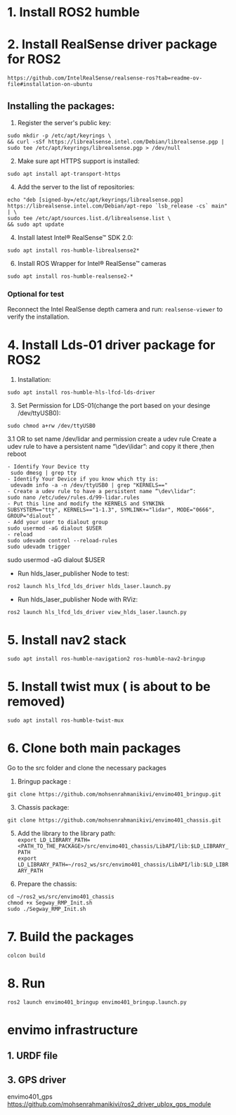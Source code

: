 # 1. Install ROS2 humble
# 2. Install RealSense driver package for ROS2
```
https://github.com/IntelRealSense/realsense-ros?tab=readme-ov-file#installation-on-ubuntu
```
## Installing the packages:
1. Register the server's public key:
```
sudo mkdir -p /etc/apt/keyrings \
&& curl -sSf https://librealsense.intel.com/Debian/librealsense.pgp | sudo tee /etc/apt/keyrings/librealsense.pgp > /dev/null
```

2. Make sure apt HTTPS support is installed:
```
sudo apt install apt-transport-https
```
4. Add the server to the list of repositories:
```
echo "deb [signed-by=/etc/apt/keyrings/librealsense.pgp] https://librealsense.intel.com/Debian/apt-repo `lsb_release -cs` main" | \
sudo tee /etc/apt/sources.list.d/librealsense.list \
&& sudo apt update
```

4. Install latest Intel® RealSense™ SDK 2.0:  
  ```
sudo apt install ros-humble-librealsense2*
```

6. Install ROS Wrapper for Intel® RealSense™ cameras  
 ```
sudo apt install ros-humble-realsense2-*
```

  ### Optional for test
Reconnect the Intel RealSense depth camera and run: `realsense-viewer` to verify the installation.


# 4. Install Lds-01 driver package for ROS2
1. Installation:  
  ```
sudo apt install ros-humble-hls-lfcd-lds-driver
```
  
3. Set Permission for LDS-01(change the port based on your desinge /dev/ttyUSB0):  
  ```
sudo chmod a+rw /dev/ttyUSB0
```
3.1 OR to set name /dev/lidar and permission create a udev rule 
Create a udev rule to have a persistent name “\dev\lidar”:
 and copy it there ,then reboot
```
- Identify Your Device tty
 sudo dmesg | grep tty
- Identify Your Device if you know which tty is:
 udevadm info -a -n /dev/ttyUSB0 | grep "KERNELS=="
- Create a udev rule to have a persistent name “\dev\lidar”:
sudo nano /etc/udev/rules.d/99-lidar.rules
- Put this line and modify the KERNELS and SYNKINk
SUBSYSTEM=="tty", KERNELS=="1-1.3", SYMLINK+="lidar", MODE="0666", GROUP="dialout"
- Add your user to dialout group
sudo usermod -aG dialout $USER
- reload
sudo udevadm control --reload-rules
sudo udevadm trigger

```


sudo usermod -aG dialout $USER

- Run hlds_laser_publisher Node to test:  
```
ros2 launch hls_lfcd_lds_driver hlds_laser.launch.py
```
  
- Run hlds_laser_publisher Node with RViz:  
```
ros2 launch hls_lfcd_lds_driver view_hlds_laser.launch.py
```

# 5. Install nav2 stack

```
sudo apt install ros-humble-navigation2 ros-humble-nav2-bringup
```

# 5. Install twist mux ( is about to be removed)
```
sudo apt install ros-humble-twist-mux
```

# 6. Clone both main packages
Go to the src folder and clone the necessary packages
1. Bringup package :  
```
git clone https://github.com/mohsenrahmanikivi/envimo401_bringup.git
```


3. Chassis package:  
 ```
git clone https://github.com/mohsenrahmanikivi/envimo401_chassis.git
```

5. Add the library to the library path:  
 `export LD_LIBRARY_PATH=<PATH_TO_THE_PACKAGE>/src/envimo401_chassis/LibAPI/lib:$LD_LIBRARY_PATH`  
 `export LD_LIBRARY_PATH=~/ros2_ws/src/envimo401_chassis/LibAPI/lib:$LD_LIBRARY_PATH`

5. Prepare the chassis:
 ```
cd ~/ros2_ws/src/envimo401_chassis
chmod +x Segway_RMP_Init.sh
sudo ./Segway_RMP_Init.sh
```


# 7. Build the packages    

 `colcon build`

 
 # 8. Run   
 
 `ros2 launch envimo401_bringup envimo401_bringup.launch.py`
 

# envimo infrastructure
## 1. URDF file
## 3. GPS driver
envimo401_gps
https://github.com/mohsenrahmanikivi/ros2_driver_ublox_gps_module



